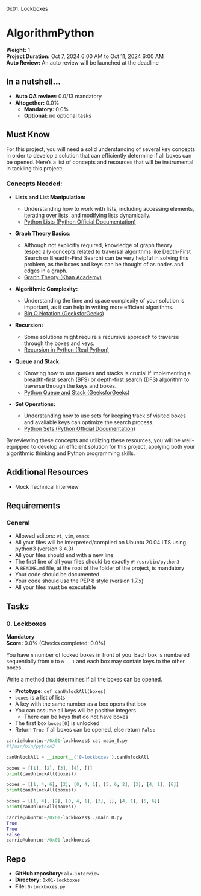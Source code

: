 0x01. Lockboxes

# AlgorithmPython

**Weight:** 1  
**Project Duration:** Oct 7, 2024 6:00 AM to Oct 11, 2024 6:00 AM  
**Auto Review:** An auto review will be launched at the deadline

## In a nutshell…

- **Auto QA review:** 0.0/13 mandatory
- **Altogether:** 0.0%
  - **Mandatory:** 0.0%
  - **Optional:** no optional tasks

## Must Know

For this project, you will need a solid understanding of several key concepts in order to develop a solution that can efficiently determine if all boxes can be opened. Here’s a list of concepts and resources that will be instrumental in tackling this project:

### Concepts Needed:

- **Lists and List Manipulation:**

  - Understanding how to work with lists, including accessing elements, iterating over lists, and modifying lists dynamically.
  - [Python Lists (Python Official Documentation)](https://docs.python.org/3/tutorial/datastructures.html#more-on-lists)

- **Graph Theory Basics:**

  - Although not explicitly required, knowledge of graph theory (especially concepts related to traversal algorithms like Depth-First Search or Breadth-First Search) can be very helpful in solving this problem, as the boxes and keys can be thought of as nodes and edges in a graph.
  - [Graph Theory (Khan Academy)](https://www.khanacademy.org/computing/computer-science/algorithms#graph-representation)

- **Algorithmic Complexity:**

  - Understanding the time and space complexity of your solution is important, as it can help in writing more efficient algorithms.
  - [Big O Notation (GeeksforGeeks)](https://www.geeksforgeeks.org/analysis-of-algorithms-set-1-asymptotic-analysis/)

- **Recursion:**

  - Some solutions might require a recursive approach to traverse through the boxes and keys.
  - [Recursion in Python (Real Python)](https://realpython.com/python-recursion/)

- **Queue and Stack:**

  - Knowing how to use queues and stacks is crucial if implementing a breadth-first search (BFS) or depth-first search (DFS) algorithm to traverse through the keys and boxes.
  - [Python Queue and Stack (GeeksforGeeks)](https://www.geeksforgeeks.org/queue-in-python/)

- **Set Operations:**
  - Understanding how to use sets for keeping track of visited boxes and available keys can optimize the search process.
  - [Python Sets (Python Official Documentation)](https://docs.python.org/3/tutorial/datastructures.html#sets)

By reviewing these concepts and utilizing these resources, you will be well-equipped to develop an efficient solution for this project, applying both your algorithmic thinking and Python programming skills.

## Additional Resources

- Mock Technical Interview

## Requirements

### General

- Allowed editors: `vi`, `vim`, `emacs`
- All your files will be interpreted/compiled on Ubuntu 20.04 LTS using python3 (version 3.4.3)
- All your files should end with a new line
- The first line of all your files should be exactly `#!/usr/bin/python3`
- A `README.md` file, at the root of the folder of the project, is mandatory
- Your code should be documented
- Your code should use the PEP 8 style (version 1.7.x)
- All your files must be executable

## Tasks

### 0. Lockboxes

**Mandatory**  
**Score:** 0.0% (Checks completed: 0.0%)

You have `n` number of locked boxes in front of you. Each box is numbered sequentially from `0` to `n - 1` and each box may contain keys to the other boxes.

Write a method that determines if all the boxes can be opened.

- **Prototype:** `def canUnlockAll(boxes)`
- `boxes` is a list of lists
- A key with the same number as a box opens that box
- You can assume all keys will be positive integers
  - There can be keys that do not have boxes
- The first box `boxes[0]` is unlocked
- Return `True` if all boxes can be opened, else return `False`

```python
carrie@ubuntu:~/0x01-lockboxes$ cat main_0.py
#!/usr/bin/python3

canUnlockAll = __import__('0-lockboxes').canUnlockAll

boxes = [[1], [2], [3], [4], []]
print(canUnlockAll(boxes))

boxes = [[1, 4, 6], [2], [0, 4, 1], [5, 6, 2], [3], [4, 1], [6]]
print(canUnlockAll(boxes))

boxes = [[1, 4], [2], [0, 4, 1], [3], [], [4, 1], [5, 6]]
print(canUnlockAll(boxes))

carrie@ubuntu:~/0x01-lockboxes$ ./main_0.py
True
True
False
carrie@ubuntu:~/0x01-lockboxes$
```

## Repo

- **GitHub repository:** `alx-interview`
- **Directory:** `0x01-lockboxes`
- **File:** `0-lockboxes.py`
